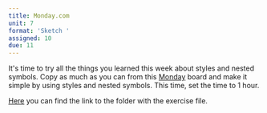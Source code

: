 ```yaml
---
title: Monday.com
unit: 7
format: 'Sketch '
assigned: 10
due: 11
---
```

It's time to try all the things you learned this week about styles and nested symbols. Copy as much as you can from this [Monday](https://monday.com/) board and make it simple by using styles and nested symbols. This time, set the time to 1 hour.

[Here](https://drive.google.com/drive/folders/17wlNLnyOzQiVRQ19CGqQk5liniuxU7sc) you can find the link to the folder with the exercise file.
